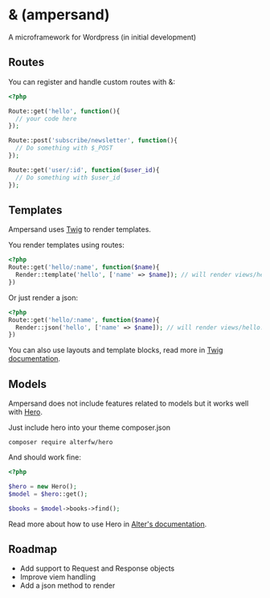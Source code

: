 & (ampersand)
=============

A microframework for Wordpress (in initial development)

## Routes

You can register and handle custom routes with &:

```php
<?php

Route::get('hello', function(){
  // your code here
});

Route::post('subscribe/newsletter', function(){
  // Do something with $_POST
});

Route::get('user/:id', function($user_id){
  // Do something with $user_id
});
```

## Templates

Ampersand uses [Twig](http://twig.sensiolabs.org/) to render templates.

You render templates using routes:

```php
<?php
Route::get('hello/:name', function($name){
  Render::template('hello', ['name' => $name]); // will render views/hello.html
})
```

Or just render a json:

```php
<?php
Route::get('hello/:name', function($name){
  Render::json('hello', ['name' => $name]); // will render views/hello.html
})
```


You can also use layouts and template blocks, read more in [Twig documentation](http://twig.sensiolabs.org/documentation).

## Models

Ampersand does not include features related to models but it works well with [Hero](https://github.com/alterfw/hero).

Just include hero into your theme composer.json

    composer require alterfw/hero

And should work fine:

```php
<?php

$hero = new Hero();
$model = $hero::get();

$books = $model->books->find();
```

Read more about how to use Hero in [Alter's documentation](http://alter-framework.readthedocs.org/en/latest/models.html).


## Roadmap

* Add support to Request and Response objects
* Improve viem handling
* Add a json method to render
